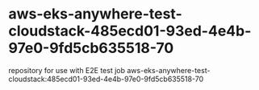 # aws-eks-anywhere-test-cloudstack-485ecd01-93ed-4e4b-97e0-9fd5cb635518-70
repository for use with E2E test job aws-eks-anywhere-test-cloudstack:485ecd01-93ed-4e4b-97e0-9fd5cb635518-70
